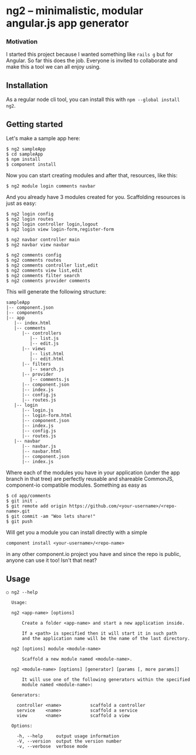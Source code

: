 # ng2 – minimalistic, modular angular.js app generator


### Motivation

I started this project because I wanted something like `rails g` but for Angular. So far this does the job. Everyone is invited to collaborate and make this a tool we can all enjoy using.

## Installation 
As a regular node cli tool, you can install this with `npm --global install ng2`.

## Getting started

Let's make a sample app here:

```
$ ng2 sampleApp
$ cd sampleApp
$ npm install
$ component install
```

Now you can start creating modules and after that, resources, like this:

```
$ ng2 module login comments navbar
```

And you already have 3 modules created for you. Scaffolding resources is just as easy:

```
$ ng2 login config
$ ng2 login routes
$ ng2 login controller login,logout
$ ng2 login view login-form,register-form

$ ng2 navbar controller main
$ ng2 navbar view navbar

$ ng2 comments config
$ ng2 comments routes
$ ng2 comments controller list,edit
$ ng2 comments view list,edit
$ ng2 comments filter search
$ ng2 comments provider comments
```

This will generate the following structure:

```
sampleApp
|-- component.json
|-- components
|-- app
   |-- index.html
   |-- comments
      |-- controllers
         |-- list.js
         |-- edit.js
      |-- views
         |-- list.html
         |-- edit.html
      |-- filters
         |-- search.js
      |-- provider
         |-- comments.js
      |-- component.json
      |-- index.js
      |-- config.js
      |-- routes.js
   |-- login
      |-- login.js
      |-- login-form.html
      |-- component.json
      |-- index.js
      |-- config.js
      |-- routes.js
   |-- navbar
      |-- navbar.js
      |-- navbar.html
      |-- component.json
      |-- index.js

```

Where each of the modules you have in your application (under the app branch in that tree) are perfectly reusable and shareable CommonJS, component-io compatible modules. Something as easy as 

```
$ cd app/comments
$ git init .
$ git remote add origin https://github.com/<your-username>/<repo-name>.git
$ git commit -am "Woo lets share!"
$ git push
```

Will get you a module you can install directly with a simple 

```
component install <your-username>/<repo-name>
```

in any other component.io project you have and since the repo is public, anyone can use it too! Isn't that neat?


## Usage

```
○ ng2 --help

  Usage:
  
  ng2 <app-name> [options]
  
      Create a folder <app-name> and start a new application inside.
  
      If a <path> is specified then it will start it in such path
      and the application name will be the name of the last directory.
  
  ng2 [options] module <module-name>
  
      Scaffold a new module named <module-name>.
  
  ng2 <module-name> [options] [generator] [params [, more params]]
  
      It will use one of the following generators within the specified
      module named <module-name>:

  Generators:

    controller <name>           scaffold a controller
    service    <name>           scaffold a service
    view       <name>           scaffold a view

  Options:

    -h, --help     output usage information
    -V, --version  output the version number
    -v, --verbose  verbose mode

```
